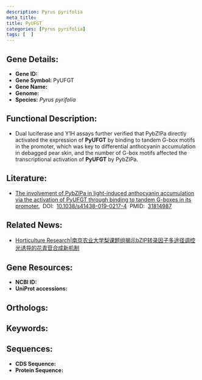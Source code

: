 ```yaml
---
description: Pyrus pyrifolia
meta_title:
title: PyUFGT
categories: [Pyrus pyrifolia]
tags: [  ]
---
```


## Gene Details:
- **Gene ID:**	[]()
- **Gene Symbol:** PyUFGT
- **Gene Name:** 
- **Genome:** []()
- **Species:** *Pyrus pyrifolia*

## Functional Description:
   - Dual luciferase and Y1H assays further verified that PybZIPa directly activated the expression of **PyUFGT** by binding to tandem G-box motifs in the promoter, which was key to differential anthocyanin accumulation in debagged pear skin, and the number of G-box motifs affected the transcriptional activation of **PyUFGT** by PybZIPa.

## Literature:
   - [The involvement of PybZIPa in light-induced anthocyanin accumulation via the activation of PyUFGT through binding to tandem G-boxes in its promoter.]( https://academic.oup.com/hr/article/doi/10.1038/s41438-019-0217-4/6437836?login=true)&nbsp;&nbsp;DOI:&nbsp;&nbsp;[10.1038/s41438-019-0217-4](https://academic.oup.com/hr/article/doi/10.1038/s41438-019-0217-4/6437836?login=true)&nbsp;&nbsp;PMID:&nbsp;&nbsp;[31814987](https://pubmed.ncbi.nlm.nih.gov/31814987/)

## Related News:
   - [Horticulture Research|南京农业大学梨课题组揭示bZIP转录因子多途径调控光诱导的花青苷合成新机制](https://mp.weixin.qq.com/s?__biz=Mzg3MDEwNDEyMg==&mid=2247486522&idx=4&sn=c855ed9956f574e55120953279c86623&chksm=ce93a16ff9e42879073e024b3c8ef88f553e2fd61bcf0123b3c25d310acf92985f5be7e6bfd1&scene=27#wechat_redirect)

## Gene Resources:
- **NCBI ID:** [](https://www.ncbi.nlm.nih.gov/gene/?term=)
- **UniProt accessions:** [](https://www.uniprot.org/uniprotkb//entry)

## Orthologs:


## Keywords:


## Sequences:
- **CDS Sequence:**
- **Protein Sequence:**
